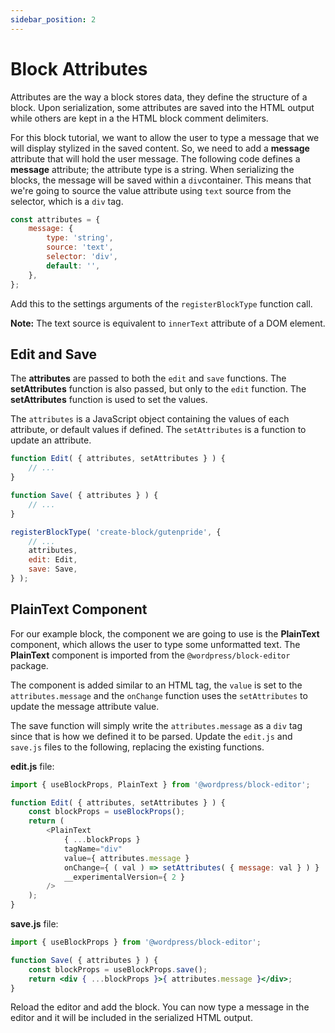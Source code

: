 ```yaml
---
sidebar_position: 2
---
```


# Block Attributes

Attributes are the way a block stores data, they define the structure of a block. Upon serialization, some attributes are saved into the HTML output while others are kept in a the HTML block comment delimiters.

For this block tutorial, we want to allow the user to type a message that we will display stylized in the saved content. So, we need to add a **message** attribute that will hold the user message. The following code defines a **message** attribute; the attribute type is a string. When serializing the blocks, the message will be saved within a `div`container. This means that we're going to source the value attribute using `text` source from the selector, which is a `div` tag.

```js
const attributes = {
	message: {
		type: 'string',
		source: 'text',
		selector: 'div',
		default: '',
	},
};
```

Add this to the settings arguments of the `registerBlockType` function call.

**Note:** The text source is equivalent to `innerText` attribute of a DOM element.

## Edit and Save

The **attributes** are passed to both the `edit` and `save` functions. The **setAttributes** function is also passed, but only to the `edit` function. The **setAttributes** function is used to set the values.

The `attributes` is a JavaScript object containing the values of each attribute, or default values if defined. The `setAttributes` is a function to update an attribute.

```js
function Edit( { attributes, setAttributes } ) {
	// ...
}

function Save( { attributes } ) {
	// ...
}

registerBlockType( 'create-block/gutenpride', {
	// ...
	attributes,
	edit: Edit,
	save: Save,
} );
```

## PlainText Component

For our example block, the component we are going to use is the **PlainText** component, which allows the user to type some unformatted text. The **PlainText** component is imported from the `@wordpress/block-editor` package.

The component is added similar to an HTML tag, the `value` is set to the `attributes.message` and the `onChange` function uses the `setAttributes` to update the message attribute value.

The save function will simply write the `attributes.message` as a `div` tag since that is how we defined it to be parsed. Update the `edit.js` and `save.js` files to the following, replacing the existing functions.

**edit.js** file:

```js
import { useBlockProps, PlainText } from '@wordpress/block-editor';

function Edit( { attributes, setAttributes } ) {
	const blockProps = useBlockProps();
	return (
		<PlainText
			{ ...blockProps }
			tagName="div"
			value={ attributes.message }
			onChange={ ( val ) => setAttributes( { message: val } ) }
			__experimentalVersion={ 2 }
		/>
	);
}
```

**save.js** file:

```jsx
import { useBlockProps } from '@wordpress/block-editor';

function Save( { attributes } ) {
	const blockProps = useBlockProps.save();
	return <div { ...blockProps }>{ attributes.message }</div>;
}
```

Reload the editor and add the block. You can now type a message in the editor and it will be included in the serialized HTML output.
